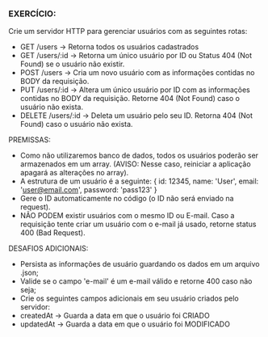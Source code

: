 ### EXERCÍCIO:

Crie um servidor HTTP para gerenciar usuários com as seguintes rotas:

- GET /users -> Retorna todos os usuários cadastrados
- GET /users/:id -> Retorna um único usuário por ID ou Status 404 (Not Found) se o usuário não existir.
- POST /users -> Cria um novo usuário com as informações contidas no BODY da requisição.
- PUT /users/:id -> Altera um único usuário por ID com as informações contidas no BODY da requisição. Retorne 404 (Not Found) caso o usuário não exista.
- DELETE /users/:id -> Deleta um usuário pelo seu ID. Retorna 404 (Not Found) caso o usuário não exista.

PREMISSAS:

- Como não utilizaremos banco de dados, todos os usuários poderão ser armazenados em um array. (AVISO: Nesse caso, reiniciar a aplicação apagará as alterações no array).
- A estrutura de um usuário é a seguinte:
 {
   id: 12345, 
   name: 'User',
   email: 'user@email.com',
   password: 'pass123'
 }
- Gere o ID automaticamente no código (o ID não será enviado na request).
- NÃO PODEM existir usuários com o mesmo ID ou E-mail. Caso a requisição tente criar um usuário com o e-mail já usado, retorne status 400 (Bad Request).

DESAFIOS ADICIONAIS:

- Persista as informações de usuário guardando os dados em um arquivo .json;
- Valide se o campo 'e-mail' é um e-mail válido e retorne 400 caso não seja;
- Crie os seguintes campos adicionais em seu usuário criados pelo servidor:
 - createdAt -> Guarda a data em que o usuário foi CRIADO
 - updatedAt -> Guarda a data em que o usuário foi MODIFICADO
